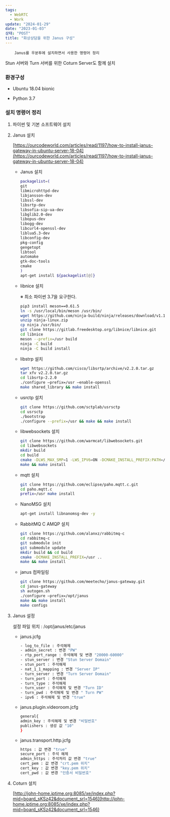 ```yaml
---
tags:
  - WebRTC
  - Work
update: "2024-01-29"
date: "2023-01-03"
상태: "POST"
title: "화상상담을 위한 Janus 구성"
---
```


        Janus를 우분투에 설치하면서 사용한 명령어 정리
Stun 서버와 Turn 서버를 위한 Coturn Server도 함께 설치

### 환경구성

- Ubuntu 18.04 bionic

- Python 3.7

### 설치 명령어 정리

1. 파이썬 및 기본 소프트웨어 설치

1. Janus 설치

    [https://ourcodeworld.com/articles/read/1197/how-to-install-janus-gateway-in-ubuntu-server-18-04](https://ourcodeworld.com/articles/read/1197/how-to-install-janus-gateway-in-ubuntu-server-18-04)

    - Janus 설치

        ```bash
        packagelist=( 
        git 
        libmicrohttpd-dev 
        libjansson-dev 
        libssl-dev 
        libsrtp-dev 
        libsofia-sip-ua-dev 
        libglib2.0-dev 
        libopus-dev 
        libogg-dev 
        libcurl4-openssl-dev 
        liblua5.3-dev 
        libconfig-dev 
        pkg-config 
        gengetopt 
        libtool 
        automake 
        gtk-doc-tools 
        cmake 
        ) 
        apt-get install ${packagelist[@]}
        ```

    - libnice 설치

        ※ 최소 파이썬 3.7을 요구한다. 

        ```bash
        pip3 install meson==0.61.5 
        ln -s /usr/local/bin/meson /usr/bin/ 
        wget https://github.com/ninja-build/ninja/releases/download/v1.10.1/ninja-linux.zip 
        unzip ninja-linux.zip 
        cp ninja /usr/bin/ 
        git clone https://gitlab.freedesktop.org/libnice/libnice.git
        cd libnice 
        meson --prefix=/usr build 
        ninja -C build 
        ninja -C build install
        ```

    - libstrp 설치

        ```bash
        wget https://github.com/cisco/libsrtp/archive/v2.2.0.tar.gz 
        tar xfv v2.2.0.tar.gz 
        cd libsrtp-2.2.0 
        ./configure —prefix=/usr —enable-openssl 
        make shared_library && make install
        ```

    - usrctp 설치

        ```bash
        git clone https://github.com/sctplab/usrsctp 
        cd usrsctp 
        ./bootstrap 
        ./configure --prefix=/usr && make && make install
        ```

    - libwebsockets 설치

        ```bash
        git clone https://github.com/warmcat/libwebsockets.git 
        cd libwebsockets 
        mkdir build 
        cd build 
        cmake -DLWS_MAX_SMP=1 -LWS_IPV6=ON -DCMAKE_INSTALL_PREFIX:PATH=/usr -DCMAKE_C_FLAGS="-fpic" .. 
        make && make install
        ```

    - mqtt 설치

        ```bash
        git clone https://github.com/eclipse/paho.mqtt.c.git 
        cd paho.mqtt.c 
        prefix=/usr make install
        ```

    - NanoMSG 설치

        ```bash
        apt-get install libnanomsg-dev -y
        ```

    - RabbitMQ C AMQP 설치

        ```bash
        git clone https://github.com/alanxz/rabbitmq-c 
        cd rabbitmq-c 
        git submodule init 
        git submodule update 
        mkdir build && cd build 
        cmake -DCMAKE_INSTALL_PREFIX=/usr ..
        make && make install
        ```

    - janus 컴파일링

        ```bash
        git clone https://github.com/meetecho/janus-gateway.git
        cd janus-gateway
        sh autogen.sh
        ./configure —prefix=/opt/janus
        make && make install
        make configs
        ```

1. Janus 설정

    설정 파일 위치 : /opt/janus/etc/janus

    - janus.jcfg

        ```bash
        - log_to_file : 주석해제 
        - admin_secret : 변경 "PW" 
        - rtp_port_range : 주석해제 및 변경 "20000-60000" 
        - stun_server : 변경 "Stun Server Domain" 
        - stun_port : 주석해제 
        - nat_1_1_mapping : 변경 "Server IP" 
        - turn_server : 변경 "Turn Server Domain" 
        - turn_port : 주석해제 
        - turn_type : 주석해제 
        - turn_user : 주석해제 및 변경 "Turn ID" 
        - turn_pwd : 주석해제 및 변경 " Turn PW" 
        - ipv6 : 주석해제 및 변경 "true"
        ```

    - janus.plugin.videoroom.jcfg

        ```bash
        general{ 
        admin_key : 주석해제 및 변경 "비밀번호" 
        publishers : 생성 값 "10" 
        }
        ```

    - janus.transport.http.jcfg

        ```bash
        https : 값 변경 "true" 
        secure_port : 주석 해제 
        admin_https : 주석처리 값 변경 "true" 
        cert_pem : 값 변경 "crt.pem 위치" 
        cert_key : 값 변경 "key.pem 위치" 
        cert_pwd : 값 변경 "인증서 비밀번호"
        ```

1. Coturn 설치

    [http://john-home.iptime.org:8085/xe/index.php?mid=board_sKSz42&document_srl=1546](http://john-home.iptime.org:8085/xe/index.php?mid=board_sKSz42&document_srl=1546)

    

